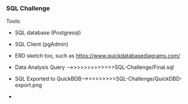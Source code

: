 ### SQL Challenge 
Tools: 
* SQL database (Postgresql)
* SQL Client (pgAdmin)
* ERD sketch too, such as https://www.quickdatabasediagrams.com/

* Data Analysis Query -->>>>>>>>>>>>>SQL-Challenge/Final.sql
* SQL Exported to QuickBDB-->>>>>>>>>SQL-Challenge/QuickDBD-export.png
* 






